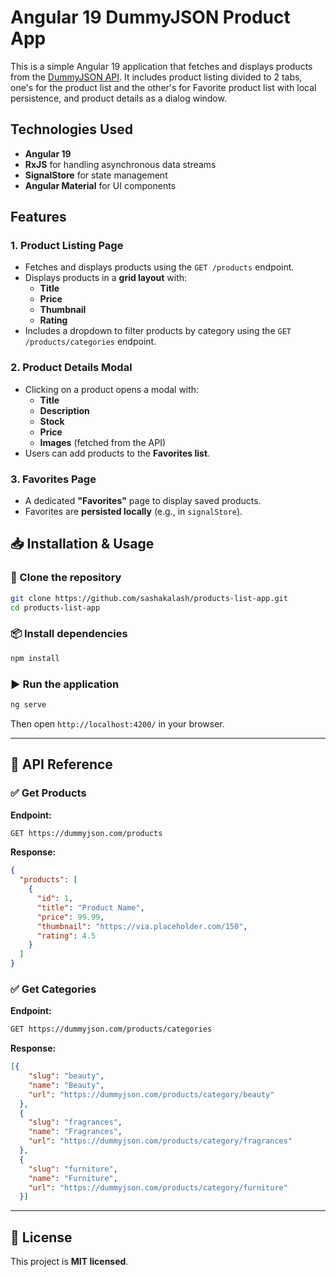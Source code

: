 # Angular 19 DummyJSON Product App

This is a simple Angular 19 application that fetches and displays products from the [DummyJSON API](https://dummyjson.com/). It includes product listing divided to 2 tabs, one's for the product list and the other's for Favorite product list with local persistence, and product details as a dialog window.

## Technologies Used

- **Angular 19**
- **RxJS** for handling asynchronous data streams
- **SignalStore** for state management
- **Angular Material** for UI components

## Features

### 1. Product Listing Page
- Fetches and displays products using the `GET /products` endpoint.
- Displays products in a **grid layout** with:
  - **Title**
  - **Price**
  - **Thumbnail**
  - **Rating**
- Includes a dropdown to filter products by category using the `GET /products/categories` endpoint.

### 2. Product Details Modal
- Clicking on a product opens a modal with:
  - **Title**
  - **Description**
  - **Stock**
  - **Price**
  - **Images** (fetched from the API)
- Users can add products to the **Favorites list**.

### 3. Favorites Page
- A dedicated **"Favorites"** page to display saved products.
- Favorites are **persisted locally** (e.g., in `signalStore`).

## 📥 Installation & Usage

### 🔄 Clone the repository
```sh
git clone https://github.com/sashakalash/products-list-app.git
cd products-list-app
```

### 📦 Install dependencies
```sh
npm install
```

### ▶️ Run the application
```sh
ng serve
```
Then open `http://localhost:4200/` in your browser.

---

## 📡 API Reference

### ✅ Get Products
**Endpoint:**  
```sh
GET https://dummyjson.com/products
```
**Response:**
```json
{
  "products": [
    {
      "id": 1,
      "title": "Product Name",
      "price": 99.99,
      "thumbnail": "https://via.placeholder.com/150",
      "rating": 4.5
    }
  ]
}
```

### ✅ Get Categories
**Endpoint:**  
```sh
GET https://dummyjson.com/products/categories
```
**Response:**
```json
[{
    "slug": "beauty",
    "name": "Beauty",
    "url": "https://dummyjson.com/products/category/beauty"
  },
  {
    "slug": "fragrances",
    "name": "Fragrances",
    "url": "https://dummyjson.com/products/category/fragrances"
  },
  {
    "slug": "furniture",
    "name": "Furniture",
    "url": "https://dummyjson.com/products/category/furniture"
  }]
```

---

## 📜 License
This project is **MIT licensed**.

